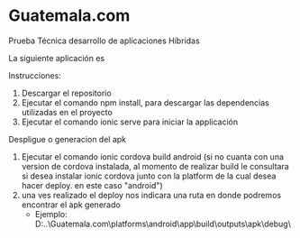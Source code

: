 # Guatemala.com
Prueba Técnica desarrollo de aplicaciones Híbridas


La siguiente aplicación es



Instrucciones:

1. Descargar el repositorio
2. Ejecutar el comando npm install, para descargar las dependencias utilizadas en el proyecto
3. Ejecutar el comando ionic serve para iniciar la applicación


Despligue o generacion del apk
1. Ejecutar el comando ionic cordova build android (si no cuanta con una version de cordova instalada, al momento de realizar build le consultara si desea instalar ionic cordova      junto con la platform de la cual desea hacer deploy. en este caso "android")
2. una ves realizado el deploy nos indicara una ruta en donde podremos encontrar el apk generado
   - Ejemplo: D:\..\Guatemala.com\platforms\android\app\build\outputs\apk\debug\



